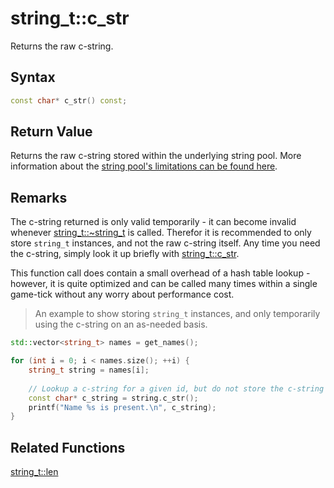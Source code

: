 
# string_t::c_str

Returns the raw c-string.

## Syntax

```cpp
const char* c_str() const;
```

## Return Value

Returns the raw c-string stored within the underlying string pool. More information about the [string pool's limitations can be found here](https://github.com/RandyGaul/cute_framework/tree/master/doc/string/string/README.md).

## Remarks

The c-string returned is only valid temporarily - it can become invalid whenever [string_t::~string_t](https://github.com/RandyGaul/cute_framework/blob/master/doc/string/string/~string_t.md) is called. Therefor it is recommended to only store `string_t` instances, and not the raw c-string itself. Any time you need the c-string, simply look it up briefly with [string_t::c_str](https://github.com/RandyGaul/cute_framework/blob/master/doc/string/strpool/c_str.md).

This function call does contain a small overhead of a hash table lookup - however, it is quite optimized and can be called many times within a single game-tick without any worry about performance cost.

> An example to show storing `string_t` instances, and only temporarily using the c-string on an as-needed basis.

```cpp
std::vector<string_t> names = get_names();

for (int i = 0; i < names.size(); ++i) {
	string_t string = names[i];
	
	// Lookup a c-string for a given id, but do not store the c-string anywhere.
	const char* c_string = string.c_str();
	printf("Name %s is present.\n", c_string);
}
```

## Related Functions

[string_t::len](https://github.com/RandyGaul/cute_framework/blob/master/doc/string/string/len.md)  
